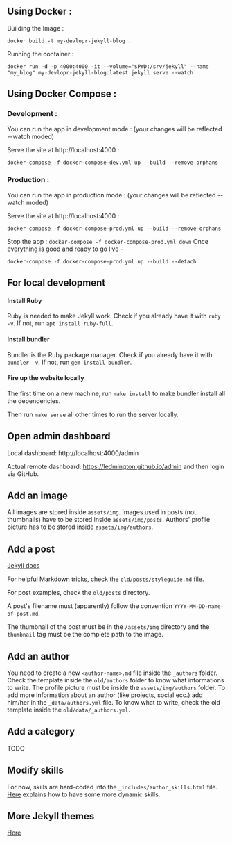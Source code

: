 ## Using Docker :

Building the Image :

`docker build -t my-devlopr-jekyll-blog .`

Running the container :

`docker run -d -p 4000:4000 -it --volume="$PWD:/srv/jekyll" --name "my_blog" my-devlopr-jekyll-blog:latest jekyll serve --watch`

## Using Docker Compose :

### Development :

You can run the app in development mode : (your changes will be reflected --watch moded)

Serve the site at http://localhost:4000 :

`docker-compose -f docker-compose-dev.yml up --build --remove-orphans`

### Production :

You can run the app in production mode : (your changes will be reflected --watch moded)

Serve the site at http://localhost:4000 :

`docker-compose -f docker-compose-prod.yml up --build --remove-orphans`

Stop the app :
`docker-compose -f docker-compose-prod.yml down`
Once everything is good and ready to go live -

`docker-compose -f docker-compose-prod.yml up --build --detach`


## For local development

#### Install Ruby
Ruby is needed to make Jekyll work. Check if you already have it with `ruby -v`. If not, run `apt install ruby-full`.

#### Install bundler
Bundler is the Ruby package manager. Check if you already have it with `bundler -v`. If not, run `gem install bundler`.

#### Fire up the website locally
The first time on a new machine, run `make install` to make bundler install all the dependencies.

Then run `make serve` all other times to run the server locally.

## Open admin dashboard
Local dashboard: http://localhost:4000/admin

Actual remote dashboard: https://ledmington.github.io/admin and then login via GitHub.

## Add an image
All images are stored inside `assets/img`. Images used in posts (not thumbnails) have to be stored inside `assets/img/posts`. Authors' profile picture has to be stored inside `assets/img/authors`.

## Add a post
[Jekyll docs](https://jekyllrb.com/docs/posts/)

For helpful Markdown tricks, check the `old/posts/styleguide.md` file.

For post examples, check the `old/posts` directory.

A post's filename must (apparently) follow the convention `YYYY-MM-DD-name-of-post.md`.

The thumbnail of the post must be in the `/assets/img` directory and the `thumbnail` tag must be the complete path to the image.

## Add an author
You need to create a new `<author-name>.md` file inside the `_authors` folder. Check the template inside the `old/authors` folder to know what informations to write. The profile picture must be inside the `assets/img/authors` folder. To add more information about an author (like projects, social ecc.) add him/her in the `_data/authors.yml` file. To know what to write, check the old template inside the `old/data/_authors.yml`.

## Add a category
TODO

## Modify skills
For now, skills are hard-coded into the `_includes/author_skills.html` file. [Here](https://www.aleksandrhovhannisyan.com/blog/getting-started-with-jekyll-and-github-pages/#example-1-skills-and-abilities) explains how to have some more dynamic skills.

## More Jekyll themes
[Here](http://jekyllthemes.org/)